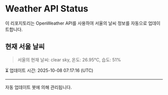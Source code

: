 
# Weather API Status

이 리포지토리는 OpenWeather API를 사용하여 서울의 날씨 정보를 자동으로 업데이트합니다.

## 현재 서울 날씨
> 서울의 현재 날씨: clear sky, 온도: 26.95°C, 습도: 51%

⏳ 업데이트 시간: 2025-10-08 07:17:16 (UTC)

---
자동 업데이트 봇에 의해 관리됩니다.
